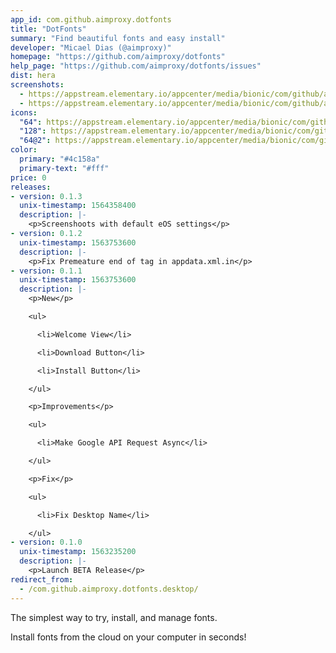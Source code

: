 ```yaml
---
app_id: com.github.aimproxy.dotfonts
title: "DotFonts"
summary: "Find beautiful fonts and easy install"
developer: "Micael Dias (@aimproxy)"
homepage: "https://github.com/aimproxy/dotfonts"
help_page: "https://github.com/aimproxy/dotfonts/issues"
dist: hera
screenshots:
  - https://appstream.elementary.io/appcenter/media/bionic/com/github/aimproxy.dotfonts/D7EF8375BECF1112AC18361AD511295B/screenshots/image-1_orig.png
  - https://appstream.elementary.io/appcenter/media/bionic/com/github/aimproxy.dotfonts/D7EF8375BECF1112AC18361AD511295B/screenshots/image-2_orig.png
icons:
  "64": https://appstream.elementary.io/appcenter/media/bionic/com/github/aimproxy.dotfonts/D7EF8375BECF1112AC18361AD511295B/icons/64x64/com.github.aimproxy.dotfonts_com.github.aimproxy.dotfonts.png
  "128": https://appstream.elementary.io/appcenter/media/bionic/com/github/aimproxy.dotfonts/D7EF8375BECF1112AC18361AD511295B/icons/128x128/com.github.aimproxy.dotfonts_com.github.aimproxy.dotfonts.png
  "64@2": https://appstream.elementary.io/appcenter/media/bionic/com/github/aimproxy.dotfonts/D7EF8375BECF1112AC18361AD511295B/icons/64x64@2/com.github.aimproxy.dotfonts_com.github.aimproxy.dotfonts.png
color:
  primary: "#4c158a"
  primary-text: "#fff"
price: 0
releases:
- version: 0.1.3
  unix-timestamp: 1564358400
  description: |-
    <p>Screenshoots with default eOS settings</p>
- version: 0.1.2
  unix-timestamp: 1563753600
  description: |-
    <p>Fix Premeature end of tag in appdata.xml.in</p>
- version: 0.1.1
  unix-timestamp: 1563753600
  description: |-
    <p>New</p>

    <ul>

      <li>Welcome View</li>

      <li>Download Button</li>

      <li>Install Button</li>

    </ul>

    <p>Improvements</p>

    <ul>

      <li>Make Google API Request Async</li>

    </ul>

    <p>Fix</p>

    <ul>

      <li>Fix Desktop Name</li>

    </ul>
- version: 0.1.0
  unix-timestamp: 1563235200
  description: |-
    <p>Launch BETA Release</p>
redirect_from:
  - /com.github.aimproxy.dotfonts.desktop/
---
```


<p>The simplest way to try, install, and manage fonts.</p>
<p>Install fonts from the cloud on your computer in seconds!</p>